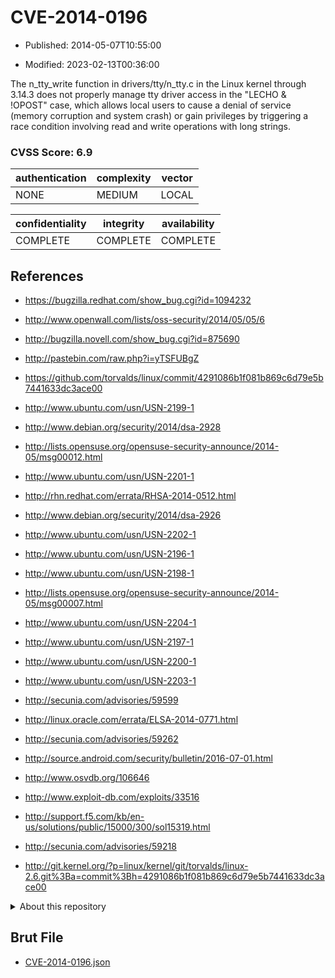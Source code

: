 # CVE-2014-0196

- Published: 2014-05-07T10:55:00

- Modified: 2023-02-13T00:36:00

The n_tty_write function in drivers/tty/n_tty.c in the Linux kernel through 3.14.3 does not properly manage tty driver access in the "LECHO & !OPOST" case, which allows local users to cause a denial of service (memory corruption and system crash) or gain privileges by triggering a race condition involving read and write operations with long strings.

### CVSS Score: **6.9**

| authentication | complexity | vector |
| --- | --- | --- |
| NONE | MEDIUM | LOCAL |

| confidentiality | integrity | availability |
| --- | --- | --- |
| COMPLETE | COMPLETE | COMPLETE |

## References

* https://bugzilla.redhat.com/show_bug.cgi?id=1094232

* http://www.openwall.com/lists/oss-security/2014/05/05/6

* http://bugzilla.novell.com/show_bug.cgi?id=875690

* http://pastebin.com/raw.php?i=yTSFUBgZ

* https://github.com/torvalds/linux/commit/4291086b1f081b869c6d79e5b7441633dc3ace00

* http://www.ubuntu.com/usn/USN-2199-1

* http://www.debian.org/security/2014/dsa-2928

* http://lists.opensuse.org/opensuse-security-announce/2014-05/msg00012.html

* http://www.ubuntu.com/usn/USN-2201-1

* http://rhn.redhat.com/errata/RHSA-2014-0512.html

* http://www.debian.org/security/2014/dsa-2926

* http://www.ubuntu.com/usn/USN-2202-1

* http://www.ubuntu.com/usn/USN-2196-1

* http://www.ubuntu.com/usn/USN-2198-1

* http://lists.opensuse.org/opensuse-security-announce/2014-05/msg00007.html

* http://www.ubuntu.com/usn/USN-2204-1

* http://www.ubuntu.com/usn/USN-2197-1

* http://www.ubuntu.com/usn/USN-2200-1

* http://www.ubuntu.com/usn/USN-2203-1

* http://secunia.com/advisories/59599

* http://linux.oracle.com/errata/ELSA-2014-0771.html

* http://secunia.com/advisories/59262

* http://source.android.com/security/bulletin/2016-07-01.html

* http://www.osvdb.org/106646

* http://www.exploit-db.com/exploits/33516

* http://support.f5.com/kb/en-us/solutions/public/15000/300/sol15319.html

* http://secunia.com/advisories/59218

* http://git.kernel.org/?p=linux/kernel/git/torvalds/linux-2.6.git%3Ba=commit%3Bh=4291086b1f081b869c6d79e5b7441633dc3ace00

<details>
<summary>About this repository</summary> 

  This repository is part of the project [Live Hack CVE](https://github.com/Live-Hack-CVE). Main website can be found [www.live-hack.org](https://www.live-hack.org) 
  
  Made by [Sn0wAlice](https://github.com/Sn0wAlice) for the people that care about security and need to have a feed of the latest CVEs. Hope you enjoy it, don't forget to star the repo and follow me on [Twitter](https://twitter.com/Sn0wAlice) and [Github](https://github.com/Sn0wAlice). And that is my [personnal website](https://www.alice-snow.me/)

  - [Home Page](https://github.com/Live-Hack-CVE)
  - [Framework](https://github.com/Live-Hack-CVE/cve-framework)
  - [CVE database](https://github.com/Live-Hack-CVE/full_database)
  - [Changelog](https://github.com/Live-Hack-CVE/Changelog)
</details>

## Brut File

* [CVE-2014-0196.json](https://raw.githubusercontent.com/Live-Hack-CVE/full_database/main/cves/2014/CVE-2014-0196.json)

